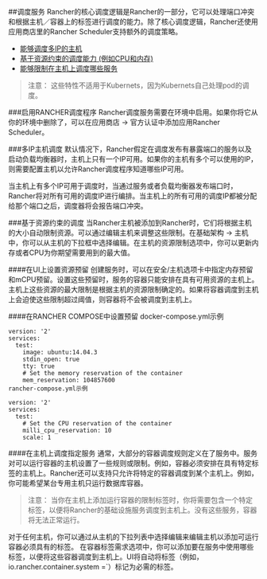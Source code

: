 ##调度服务
Rancher的核心调度逻辑是Rancher的一部分，它可以处理端口冲突和根据主机／容器上的标签进行调度的能力。除了核心调度逻辑，Rancher还使用应用商店里的Rancher Scheduler支持额外的调度策略。

- [能够调度多IP的主机](https://rancher.com/docs/rancher/v1.6/zh/rancher-services/scheduler/#multiple-ips)
- [基于资源约束的调度能力 (例如CPU和内存)](https://rancher.com/docs/rancher/v1.6/zh/rancher-services/scheduler/#resource-constraints)
- [能够限制在主机上调度哪些服务](https://rancher.com/docs/rancher/v1.6/zh/rancher-services/scheduler/#restrict-services-on-host)

> 注意：
这些特性不适用于Kubernets，因为Kubernets自己处理pod的调度。

###启用RANCHER调度程序
Rancher调度服务需要在环境中启用。如果你将它从你的环境中删除了，可以在应用商店 -> 官方认证中添加应用Rancher Scheduler。


###多IP主机调度
默认情况下，Rancher假定在调度发布有暴露端口的服务以及启动负载均衡器时，主机上只有一个IP可用。如果你的主机有多个可以使用的IP，则需要配置主机以允许Rancher调度程序知道哪些IP可用。

当主机上有多个IP可用于调度时，当通过服务或者负载均衡器发布端口时，Rancher将对所有可用的调度IP进行编排。当主机上的所有可用的调度IP都被分配给那个端口之后，调度器将会报告端口冲突。


###基于资源约束的调度
当Rancher主机被添加到Rancher时，它们将根据主机的大小自动限制资源。可以通过编辑主机来调整这些限制。在基础架构 -> 主机中，你可以从主机的下拉框中选择编辑。在主机的资源限制选项中，你可以更新内存或者CPU为你期望需要用到的最大值。

####在UI上设置资源预留
创建服务时，可以在安全/主机选项卡中指定内存预留和mCPU预留。设置这些预留时，服务的容器只能安排在具有可用资源的主机上。主机上这些资源的最大限制是根据主机的资源限制确定的。如果将容器调度到主机上会迫使这些限制超过阈值，则容器将不会被调度到主机上。

####在RANCHER COMPOSE中设置预留
docker-compose.yml示例

```
version: '2'
services:
  test:
    image: ubuntu:14.04.3
    stdin_open: true
    tty: true
    # Set the memory reservation of the container
    mem_reservation: 104857600
rancher-compose.yml示例

version: '2'
services:
  test:
    # Set the CPU reservation of the container
    milli_cpu_reservation: 10
    scale: 1
```

####在主机上调度指定服务
通常，大部分的容器调度规则定义在了服务中。服务对可以运行容器的主机设置了一些规则或限制。例如，容器必须安排在具有特定标签的主机上。Rancher还可以支持只允许将特定的容器调度到某个主机上。例如，你可能希望某台专用主机只运行数据库容器。

> 注意：
当你在主机上添加运行容器的限制标签时，你将需要包含一个特定标签，以便将Rancher的基础设施服务调度到主机上。没有这些服务，容器将无法正常运行。

对于任何主机，你可以通过从主机的下拉列表中选择编辑来编辑主机以添加可运行容器必须具有的标签。 在容器标签需求选项中，你可以添加要在服务中使用哪些标签，以便将这些容器调度到主机上。UI将自动将标签（例如，io.rancher.container.system =`）标记为必需的标签。